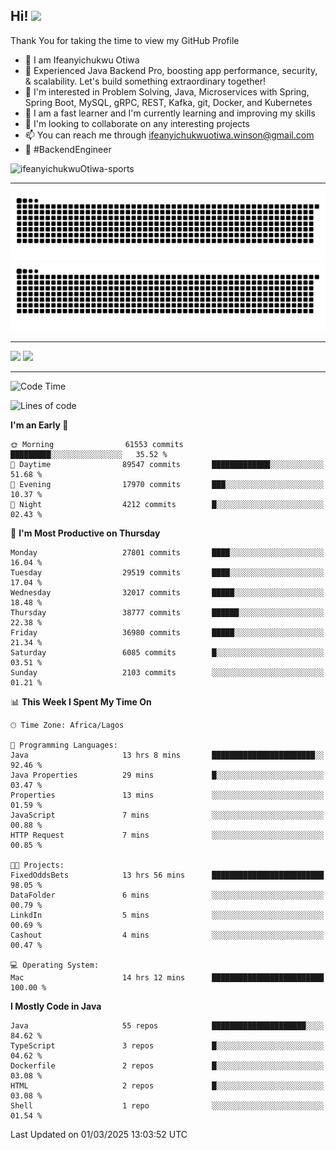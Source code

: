 <!-- BLOG-POST-LIST:START --><!-- BLOG-POST-LIST:END -->

## Hi! <img src="https://media.giphy.com/media/hvRJCLFzcasrR4ia7z/giphy.gif" width="4%"> 

Thank You for taking the time to view my GitHub Profile

- 👋 I am Ifeanyichukwu Otiwa
- 🚀 Experienced Java Backend Pro, boosting app performance, security, & scalability. Let's build something extraordinary together!
- 👀 I'm interested in Problem Solving, Java, Microservices with Spring, Spring Boot, MySQL, gRPC, REST, Kafka, git, Docker, and Kubernetes
- 🌱 I am a fast learner and I'm currently learning and improving my skills
- 💞️ I'm looking to collaborate on any interesting projects
- 📫 You can reach me through ifeanyichukwuotiwa.winson@gmail.com
- 🚀 #BackendEngineer

<p align="left" marginTop="10px"> <img src="https://komarev.com/ghpvc/?username=ifeanyichukwuOtiwa-sports&label=Profile%20views&color=0e75b6&style=for-the-badge" alt="ifeanyichukwuOtiwa-sports" /> </p>

***

<!--🐍📈SNAKEGRAPH / 🌐WEBSITE: https://github.com/Platane/snk -->
![github contribution grid snake animation](https://raw.githubusercontent.com/ifeanyichukwuOtiwa-sports/ifeanyichukwuOtiwa-sports/output/github-contribution-grid-snake-dark.svg#gh-dark-mode-only)![github contribution grid snake animation](https://raw.githubusercontent.com/ifeanyichukwuOtiwa-sports/ifeanyichukwuOtiwa-sports/output/github-contribution-grid-snake.svg#gh-light-mode-only)

***

<p float="left">
  <img float="left" src="https://github-readme-stats.vercel.app/api?username=ifeanyichukwuOtiwa-sports&count_private=true&include_all_commits=true&theme=react&show_icons=true" />
  <img float="right" src="https://github-readme-stats.vercel.app/api/top-langs/?username=ifeanyichukwuOtiwa-sports&layout=compact&show_icons=true&theme=react" /> 
</p>

***



<!--START_SECTION:waka-->
![Code Time](http://img.shields.io/badge/Code%20Time-3%2C501%20hrs%209%20mins-blue)

![Lines of code](https://img.shields.io/badge/From%20Hello%20World%20I%27ve%20Written-43.8%20million%20lines%20of%20code-blue)

**I'm an Early 🐤** 

```text
🌞 Morning                61553 commits       █████████░░░░░░░░░░░░░░░░   35.52 % 
🌆 Daytime                89547 commits       █████████████░░░░░░░░░░░░   51.68 % 
🌃 Evening                17970 commits       ███░░░░░░░░░░░░░░░░░░░░░░   10.37 % 
🌙 Night                  4212 commits        █░░░░░░░░░░░░░░░░░░░░░░░░   02.43 % 
```
📅 **I'm Most Productive on Thursday** 

```text
Monday                   27801 commits       ████░░░░░░░░░░░░░░░░░░░░░   16.04 % 
Tuesday                  29519 commits       ████░░░░░░░░░░░░░░░░░░░░░   17.04 % 
Wednesday                32017 commits       █████░░░░░░░░░░░░░░░░░░░░   18.48 % 
Thursday                 38777 commits       ██████░░░░░░░░░░░░░░░░░░░   22.38 % 
Friday                   36980 commits       █████░░░░░░░░░░░░░░░░░░░░   21.34 % 
Saturday                 6085 commits        █░░░░░░░░░░░░░░░░░░░░░░░░   03.51 % 
Sunday                   2103 commits        ░░░░░░░░░░░░░░░░░░░░░░░░░   01.21 % 
```


📊 **This Week I Spent My Time On** 

```text
🕑︎ Time Zone: Africa/Lagos

💬 Programming Languages: 
Java                     13 hrs 8 mins       ███████████████████████░░   92.46 % 
Java Properties          29 mins             █░░░░░░░░░░░░░░░░░░░░░░░░   03.47 % 
Properties               13 mins             ░░░░░░░░░░░░░░░░░░░░░░░░░   01.59 % 
JavaScript               7 mins              ░░░░░░░░░░░░░░░░░░░░░░░░░   00.88 % 
HTTP Request             7 mins              ░░░░░░░░░░░░░░░░░░░░░░░░░   00.85 % 

🐱‍💻 Projects: 
FixedOddsBets            13 hrs 56 mins      █████████████████████████   98.05 % 
DataFolder               6 mins              ░░░░░░░░░░░░░░░░░░░░░░░░░   00.79 % 
LinkdIn                  5 mins              ░░░░░░░░░░░░░░░░░░░░░░░░░   00.69 % 
Cashout                  4 mins              ░░░░░░░░░░░░░░░░░░░░░░░░░   00.47 % 

💻 Operating System: 
Mac                      14 hrs 12 mins      █████████████████████████   100.00 % 
```

**I Mostly Code in Java** 

```text
Java                     55 repos            █████████████████████░░░░   84.62 % 
TypeScript               3 repos             █░░░░░░░░░░░░░░░░░░░░░░░░   04.62 % 
Dockerfile               2 repos             █░░░░░░░░░░░░░░░░░░░░░░░░   03.08 % 
HTML                     2 repos             █░░░░░░░░░░░░░░░░░░░░░░░░   03.08 % 
Shell                    1 repo              ░░░░░░░░░░░░░░░░░░░░░░░░░   01.54 % 
```




 Last Updated on 01/03/2025 13:03:52 UTC
<!--END_SECTION:waka-->

<!--
<p align="center">
![trophy](https://github-profile-trophy.vercel.app/?username=ifeanyichukwuOtiwa-sports&theme=onedark) (https://github.com/ryo-ma/github-profile-trophy)
</p>
-->

<!---
ifeanyi-otiwa/ifeanyi-otiwa is a ✨ special ✨ repository because its `README.md` (this file) appears on your GitHub profile.
You can click the Preview link to take a look at your changes.
--->
